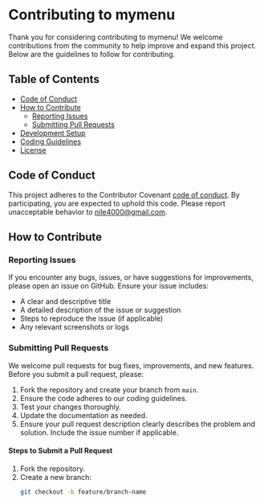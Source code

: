# Contributing to mymenu

Thank you for considering contributing to mymenu! We welcome contributions from the community to help improve and expand this project. Below are the guidelines to follow for contributing.

## Table of Contents

- [Code of Conduct](#code-of-conduct)
- [How to Contribute](#how-to-contribute)
  - [Reporting Issues](#reporting-issues)
  - [Submitting Pull Requests](#submitting-pull-requests)
- [Development Setup](#development-setup)
- [Coding Guidelines](#coding-guidelines)
- [License](#license)

## Code of Conduct

This project adheres to the Contributor Covenant [code of conduct](CODE_OF_CONDUCT.md). By participating, you are expected to uphold this code. Please report unacceptable behavior to [nile4000@gmail.com](mailto:nile4000@gmail.com).

## How to Contribute

### Reporting Issues

If you encounter any bugs, issues, or have suggestions for improvements, please open an issue on GitHub. Ensure your issue includes:

- A clear and descriptive title
- A detailed description of the issue or suggestion
- Steps to reproduce the issue (if applicable)
- Any relevant screenshots or logs

### Submitting Pull Requests

We welcome pull requests for bug fixes, improvements, and new features. Before you submit a pull request, please:

1. Fork the repository and create your branch from `main`.
2. Ensure the code adheres to our coding guidelines.
3. Test your changes thoroughly.
4. Update the documentation as needed.
5. Ensure your pull request description clearly describes the problem and solution. Include the issue number if applicable.

#### Steps to Submit a Pull Request

1. Fork the repository.
2. Create a new branch:
   ```sh
   git checkout -b feature/branch-name
